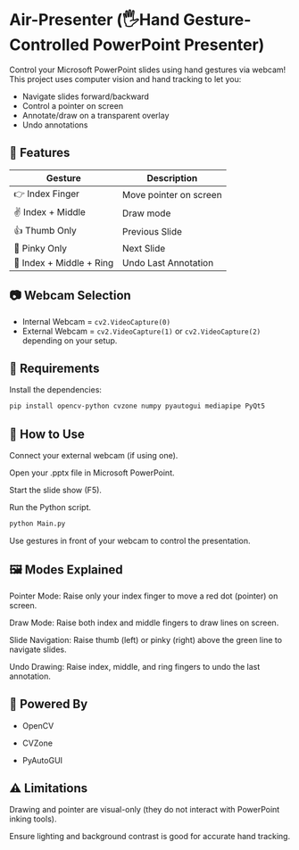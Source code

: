 # Air-Presenter (🖐️Hand Gesture-Controlled PowerPoint Presenter)

Control your Microsoft PowerPoint slides using hand gestures via webcam! This project uses computer vision and hand tracking to let you:
- Navigate slides forward/backward
- Control a pointer on screen
- Annotate/draw on a transparent overlay
- Undo annotations

## 🚀 Features

| Gesture | Description |
|--------|-------------|
| 👉 Index Finger | Move pointer on screen |
| ✌️ Index + Middle | Draw mode |
| 👍 Thumb Only | Previous Slide |
| 🤙 Pinky Only | Next Slide |
| 🤘 Index + Middle + Ring | Undo Last Annotation |

## 📷 Webcam Selection

- Internal Webcam = `cv2.VideoCapture(0)`
- External Webcam = `cv2.VideoCapture(1)` or `cv2.VideoCapture(2)` depending on your setup.

## 🔧 Requirements

Install the dependencies:

```bash
pip install opencv-python cvzone numpy pyautogui mediapipe PyQt5

```

## 📝 How to Use
Connect your external webcam (if using one).

Open your .pptx file in Microsoft PowerPoint.

Start the slide show (F5).

Run the Python script. 
```bash
python Main.py

```

Use gestures in front of your webcam to control the presentation.

## 🖼️ Modes Explained
Pointer Mode: Raise only your index finger to move a red dot (pointer) on screen.

Draw Mode: Raise both index and middle fingers to draw lines on screen.

Slide Navigation: Raise thumb (left) or pinky (right) above the green line to navigate slides.

Undo Drawing: Raise index, middle, and ring fingers to undo the last annotation.

## 🧠 Powered By
- OpenCV

- CVZone

- PyAutoGUI

## ⚠️ Limitations
Drawing and pointer are visual-only (they do not interact with PowerPoint inking tools).

Ensure lighting and background contrast is good for accurate hand tracking.
